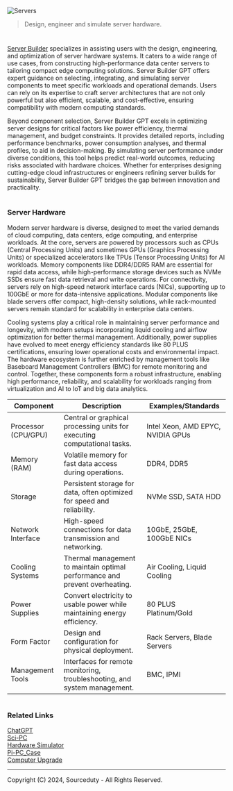 ![Servers](https://github.com/user-attachments/assets/28716556-0ee1-4d2d-89e5-5b72c7968a86)

> Design, engineer and simulate server hardware.
#

[Server Builder](https://chatgpt.com/g/g-674df5c8a02481918824c762be06199a-server-builder) specializes in assisting users with the design, engineering, and optimization of server hardware systems. It caters to a wide range of use cases, from constructing high-performance data center servers to tailoring compact edge computing solutions. Server Builder GPT offers expert guidance on selecting, integrating, and simulating server components to meet specific workloads and operational demands. Users can rely on its expertise to craft server architectures that are not only powerful but also efficient, scalable, and cost-effective, ensuring compatibility with modern computing standards.

Beyond component selection, Server Builder GPT excels in optimizing server designs for critical factors like power efficiency, thermal management, and budget constraints. It provides detailed reports, including performance benchmarks, power consumption analyses, and thermal profiles, to aid in decision-making. By simulating server performance under diverse conditions, this tool helps predict real-world outcomes, reducing risks associated with hardware choices. Whether for enterprises designing cutting-edge cloud infrastructures or engineers refining server builds for sustainability, Server Builder GPT bridges the gap between innovation and practicality.

#
### Server Hardware

Modern server hardware is diverse, designed to meet the varied demands of cloud computing, data centers, edge computing, and enterprise workloads. At the core, servers are powered by processors such as CPUs (Central Processing Units) and sometimes GPUs (Graphics Processing Units) or specialized accelerators like TPUs (Tensor Processing Units) for AI workloads. Memory components like DDR4/DDR5 RAM are essential for rapid data access, while high-performance storage devices such as NVMe SSDs ensure fast data retrieval and write operations. For connectivity, servers rely on high-speed network interface cards (NICs), supporting up to 100GbE or more for data-intensive applications. Modular components like blade servers offer compact, high-density solutions, while rack-mounted servers remain standard for scalability in enterprise data centers.

Cooling systems play a critical role in maintaining server performance and longevity, with modern setups incorporating liquid cooling and airflow optimization for better thermal management. Additionally, power supplies have evolved to meet energy efficiency standards like 80 PLUS certifications, ensuring lower operational costs and environmental impact. The hardware ecosystem is further enriched by management tools like Baseboard Management Controllers (BMC) for remote monitoring and control. Together, these components form a robust infrastructure, enabling high performance, reliability, and scalability for workloads ranging from virtualization and AI to IoT and big data analytics.

| Component            | Description                                                                                 | Examples/Standards         |
|-----------------------|---------------------------------------------------------------------------------------------|----------------------------|
| Processor (CPU/GPU)  | Central or graphical processing units for executing computational tasks.                    | Intel Xeon, AMD EPYC, NVIDIA GPUs |
| Memory (RAM)         | Volatile memory for fast data access during operations.                                     | DDR4, DDR5                 |
| Storage              | Persistent storage for data, often optimized for speed and reliability.                     | NVMe SSD, SATA HDD         |
| Network Interface    | High-speed connections for data transmission and networking.                                | 10GbE, 25GbE, 100GbE NICs |
| Cooling Systems      | Thermal management to maintain optimal performance and prevent overheating.                  | Air Cooling, Liquid Cooling |
| Power Supplies       | Convert electricity to usable power while maintaining energy efficiency.                    | 80 PLUS Platinum/Gold      |
| Form Factor          | Design and configuration for physical deployment.                                           | Rack Servers, Blade Servers |
| Management Tools     | Interfaces for remote monitoring, troubleshooting, and system management.                   | BMC, IPMI                  |

#
### Related Links

[ChatGPT](https://github.com/sourceduty/ChatGPT)
<br>
[Sci-PC](https://github.com/sourceduty/Sci-PC)
<br>
[Hardware Simulator](https://github.com/sourceduty/Hardware_Simulator)
<br>
[Pi-PC_Case](https://github.com/sourceduty/Pi-PC_Case)
<br>
[Computer Upgrade](https://github.com/sourceduty/Computer_Upgrade)

***
Copyright (C) 2024, Sourceduty - All Rights Reserved.
